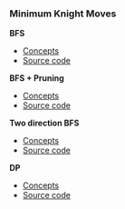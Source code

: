 ### Minimum Knight Moves
**BFS**
- [Concepts](images/)
- [Source code](source/)

**BFS + Pruning**
- [Concepts](images/)
- [Source code](source/)

**Two direction BFS**
- [Concepts](images/)
- [Source code](source/)

**DP**
- [Concepts](images/)
- [Source code](source/)